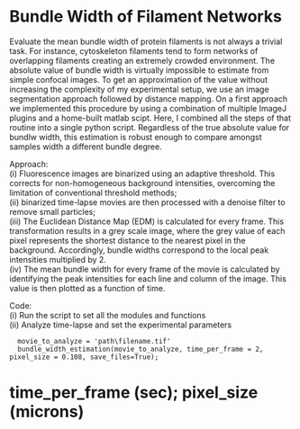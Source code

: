 # Bundle Width of Filament Networks

Evaluate the mean bundle width of protein filaments is not always a trivial task. For instance, cytoskeleton filaments tend to form networks of overlapping filaments creating an extremely crowded environment. The absolute value of bundle width is virtually impossible to estimate from simple confocal images. To get an approximation of the value without increasing the complexity of my experimental setup, we use an image segmentation approach followed by distance mapping. On a first approach we implemented this procedure by using a combination of multiple ImageJ plugins and a home-built matlab scipt. Here, I combined all the steps of that routine into a single python script.
Regardless of the true absolute value for bundlw width, this estimation is robust enough to compare amongst samples width a different bundle degree.

Approach: <br>
(i) Fluorescence images are binarized using an adaptive threshold. This corrects for non-homogeneous background intensities, overcoming the limitation of conventional threshold methods; <br>
(ii) binarized time-lapse movies are then processed with a denoise filter to remove small particles; <br>
(iii) The Euclidean Distance Map (EDM) is calculated for every frame. This transformation results in a grey scale image, where the grey value of each pixel represents the shortest distance to the nearest pixel in the background. Accordingly, bundle widths correspond to the local peak intensities multiplied by 2. <br>
(iv) The mean bundle width for every frame of the movie is calculated by identifying the peak intensities for each line and column of the image. This value is then plotted as a function of time. <br>

Code: <br>
(i) Run the script to set all the modules and functions <br>
(ii) Analyze time-lapse and set the experimental parameters <br>
      
      movie_to_analyze = 'path\filename.tif'
      bundle_width_estimation(movie_to_analyze, time_per_frame = 2, pixel_size = 0.108, save_files=True);

# time_per_frame (sec); pixel_size (microns)
